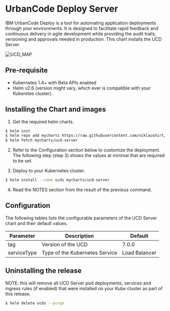 # UrbanCode Deploy Server

IBM UrbanCode Deploy is a tool for automating application deployments through your environments. It is designed to facilitate rapid feedback and continuous delivery in agile development while providing the audit trails, versioning and approvals needed in production.
This chart installs the UCD Server.


![UCD_MAP](https://developer.ibm.com/urbancode/wp-content/themes/projectnext-urbancode/images/products/deploy/deploy-infographic.png)



## Pre-requisite

- Kubernetes 1.4+ with Beta APIs enabled
- Helm v2.6  (version might vary, which ever is compatible with your Kuberetes cluster).

## Installing the Chart and images

1. Get the required helm charts.

  ```sh
  $ helm init
  $ helm repo add mycharts https://raw.githubusercontent.com/niklaushirt/charts/master/charts/repo/stable/
  $ helm fetch mycharts/ucd-server
  ```

2. Refer to the Configuration section below to customize the deployment. The following step (step 3) shows the values at minimal that are required to be set.

3. Deploy to your Kubernetes cluster.

  ```sh
  $ helm install --name ucds mycharts/ucd-server
  ```

4. Read the NOTES section from the result of the previous command.

## Configuration

The following tables lists the configurable parameters of the UCD Server chart and their default values.

Parameter                     | Description                                                                                        |  Default
----------------------------- | ---------------------------------------------------------------------------------------------------| ---------------------
tag | Version of the UCD | 7.0.0                                                                                                            
serviceType                    | Type of the Kubernetes Service | Load Balancer


## Uninstalling the release

NOTE: this will remove all UCD Server pod deployments, services and ingress rules (if enabled) that were installed on your Kube cluster as part of this release.

```sh
$ helm delete ucds --purge
```
